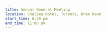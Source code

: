 ```yaml
---
title: Annual General Meeting
location: Chelsea Hotel, Toronto, Wren Room
start_time: 6:30 pm
end_time: 11:00 pm
---
```

